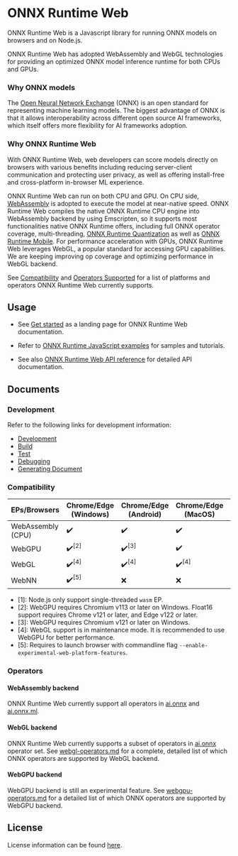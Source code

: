 # ONNX Runtime Web

ONNX Runtime Web is a Javascript library for running ONNX models on browsers and on Node.js.

ONNX Runtime Web has adopted WebAssembly and WebGL technologies for providing an optimized ONNX model inference runtime for both CPUs and GPUs.

### Why ONNX models

The [Open Neural Network Exchange](http://onnx.ai/) (ONNX) is an open standard for representing machine learning models. The biggest advantage of ONNX is that it allows interoperability across different open source AI frameworks, which itself offers more flexibility for AI frameworks adoption.

### Why ONNX Runtime Web

With ONNX Runtime Web, web developers can score models directly on browsers with various benefits including reducing server-client communication and protecting user privacy, as well as offering install-free and cross-platform in-browser ML experience.

ONNX Runtime Web can run on both CPU and GPU. On CPU side, [WebAssembly](https://developer.mozilla.org/en-US/docs/WebAssembly) is adopted to execute the model at near-native speed. ONNX Runtime Web compiles the native ONNX Runtime CPU engine into WebAssembly backend by using Emscripten, so it supports most functionalities native ONNX Runtime offers, including full ONNX operator coverage, multi-threading, [ONNX Runtime Quantization](https://www.onnxruntime.ai/docs/how-to/quantization.html) as well as [ONNX Runtime Mobile](https://onnxruntime.ai/docs/tutorials/mobile/). For performance acceleration with GPUs, ONNX Runtime Web leverages WebGL, a popular standard for accessing GPU capabilities. We are keeping improving op coverage and optimizing performance in WebGL backend.

See [Compatibility](#Compatibility) and [Operators Supported](#Operators) for a list of platforms and operators ONNX Runtime Web currently supports.

## Usage

- See [Get started](https://onnxruntime.ai/docs/get-started/with-javascript/web.html) as a landing page for ONNX Runtime Web documentation.

- Refer to [ONNX Runtime JavaScript examples](https://github.com/microsoft/onnxruntime-inference-examples/tree/main/js) for samples and tutorials.

- See also [ONNX Runtime Web API reference](https://onnxruntime.ai/docs/api/js/index.html) for detailed API documentation.

## Documents

### Development

Refer to the following links for development information:

- [Development](../README.md#Development)
- [Build](../README.md#Build-2)
- [Test](../README.md#Test)
- [Debugging](../README.md#Debugging)
- [Generating Document](../README.md#Generating-Document)

### Compatibility

| EPs/Browsers      | Chrome/Edge (Windows) | Chrome/Edge (Android) | Chrome/Edge (MacOS) | Chrome/Edge (iOS) | Safari (MacOS)    | Safari (iOS)      | Firefox (Windows) | Node.js           |
| ----------------- | --------------------- | --------------------- | ------------------- | ----------------- | ----------------- | ----------------- | ----------------- | ----------------- |
| WebAssembly (CPU) | ✔️                    | ✔️                    | ✔️                  | ✔️                | ✔️                | ✔️                | ✔️                | ✔️<sup>\[1]</sup> |
| WebGPU            | ✔️<sup>\[2]</sup>     | ✔️<sup>\[3]</sup>     | ✔️                  | ❌                | ❌                | ❌                | ❌                | ❌                |
| WebGL             | ✔️<sup>\[4]</sup>     | ✔️<sup>\[4]</sup>     | ✔️<sup>\[4]</sup>   | ✔️<sup>\[4]</sup> | ✔️<sup>\[4]</sup> | ✔️<sup>\[4]</sup> | ✔️<sup>\[4]</sup> | ❌                |
| WebNN             | ✔️<sup>\[5]</sup>     | ❌                    | ❌                  | ❌                | ❌                | ❌                | ❌                | ❌                |

- \[1]: Node.js only support single-threaded `wasm` EP.
- \[2]: WebGPU requires Chromium v113 or later on Windows. Float16 support requires Chrome v121 or later, and Edge v122 or later.
- \[3]: WebGPU requires Chromium v121 or later on Windows.
- \[4]: WebGL support is in maintenance mode. It is recommended to use WebGPU for better performance.
- \[5]: Requires to launch browser with commandline flag `--enable-experimental-web-platform-features`.

### Operators

#### WebAssembly backend

ONNX Runtime Web currently support all operators in [ai.onnx](https://github.com/onnx/onnx/blob/main/docs/Operators.md) and [ai.onnx.ml](https://github.com/onnx/onnx/blob/main/docs/Operators-ml.md).

#### WebGL backend

ONNX Runtime Web currently supports a subset of operators in [ai.onnx](https://github.com/onnx/onnx/blob/main/docs/Operators.md) operator set. See [webgl-operators.md](./docs/webgl-operators.md) for a complete, detailed list of which ONNX operators are supported by WebGL backend.

#### WebGPU backend

WebGPU backend is still an experimental feature. See [webgpu-operators.md](./docs/webgpu-operators.md) for a detailed list of which ONNX operators are supported by WebGPU backend.

## License

License information can be found [here](https://github.com/microsoft/onnxruntime/blob/main/README.md#license).
